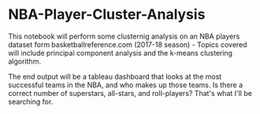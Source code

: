 # NBA-Player-Cluster-Analysis
This notebook will perform some clusternig analysis on an NBA players dataset form basketballreference.com (2017-18 season) - Topics covered will include principal component analysis and the k-means clustering algorithm.

The end output will be a tableau dashboard that looks at the most successful teams in the NBA, and who makes up those teams. Is there a correct number of superstars, all-stars, and roll-players? That's what I'll be searching for.
